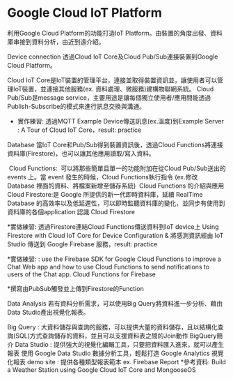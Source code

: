 # Google Cloud IoT Platform
利用Google Cloud Platform的功能打造IoT Platform。由裝置的角度出發、資料庫串接到資料分析，由近到遠介紹。

Device connection
透過Cloud IoT Core及Cloud Pub/Sub連接裝置到Google Cloud Platform。



Cloud IoT Core是IoT裝置的管理平台，連接並取得裝置資訊並，讓使用者可以管理IoT裝置，並連接其他服務(ex. 資料處理、微服務)建構物聯網系統。
Cloud Pub/Sub是message service，主要用途是讓每個獨立使用者/應用間能透過 Publish-Subscribe的模式來進行訊息交換與溝通。
* 實作練習: 透過MQTT Example Device傳送訊息(ex.溫度)到Example Server : A Tour of Cloud IoT Core，result: practice

Database
當IoT Core和Pub/Sub得到裝置資訊後，透過Cloud Functions將連接資料庫(Firestore)，也可以讓其他應用讀取/寫入資料。



 Cloud Functions:  可以將那些簡單且單一的功能附加在從Cloud Pub/Sub送出的 events 上。當 event 發生的時候，Cloud Functions執行指令 (ex.修改 Database 裡面的資料、將檔案新增至儲存系統)  Cloud Functions 的介紹與應用
Cloud Firestore:是 Google 所提供的新一代即時資料庫，延續 RealTime Database 的高效率以及低延遲性，可以即時監聽資料庫的變化，並同步有使用到資料庫的各個application 認識 Cloud Firestore

*實做練習: 透過Firestore連結Cloud Functions傳送資料到IoT device上 Using Firestore with Cloud IoT Core for Device Configuration & 將感測資訊經由 IoT Studio 傳送到 Google Firebase 服務，result: practice

*實做練習: : use the Firebase SDK for Google Cloud Functions to improve a Chat Web app and how to use Cloud Functions to send notifications to users of the Chat app. Cloud Functions for Firebase 

*撰寫由PubSub觸發並上傳到Firestore的Function

Data Analysis
若有資料分析需求，可以使用Big Query將資料進一步分析、藉由Data Studio產出視覺化報表。


Big Query : 大資料儲存與查詢的服務，可以提供大量的資料儲存，且以結構化查詢(SQL)方式查詢儲存的資料，並且可以支援資料表之間的Join動作 BigQuery簡介
Data Studio : 提供強大的視覺化編輯工具，只要把資料匯入進來，就可以產生報表 使用 Google Data Studio 數據分析工具，輕鬆打造 Google Analytics 視覺化報表
demo site : 提供各種類型報表範本 ex. Firebase Report
*參考資料: Build a Weather Station using Google Cloud IoT Core and MongooseOS

